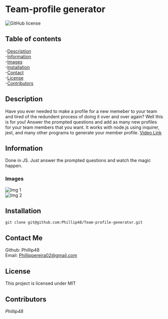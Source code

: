 
# Team-profile generator  
![GitHub license](https://img.shields.io/badge/license-MIT-blue.svg)  
  
## Table of contents   
-[Description](#Description)  
-[Information](#Information)   
-[Images](#Images)    
-[Installation](#Installation)     
-[Contact](#Contact-Me)    
-[License](#License)     
-[Contributors](#Contributors)  

## Description  
Have you ever needed to make a profile for a new memeber to your team and tired of the redundent process of doing it over and over again? Well this is for you! Answer the prompted questions and add as many new profiles for your team members that you want. It works with node.js using inquirer, jest, and many other programs to generate your member profile. 
[Video Link](https://drive.google.com/file/d/1-m2XJ1nZhYrkJZv4VtViANBAH1pOaX6H/view?usp=sharing)

## Information  
Done in JS. Just answer the prompted questions and watch the magic happen.

### Images  
![Img 1](./dist/img/questions.png)  
![Img 2]()   
  
## Installation   
`git clone git@github.com:Phillip48/Team-profile-generator.git`

## Contact Me  
Github: Phillip48  
Email: Phillippereira02@gmail.com  

## License 
This project is licensed under MIT  
   
## Contributors  
*Phillip48*  

  
